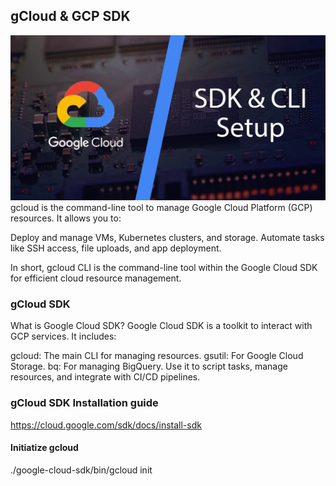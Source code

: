 ## gCloud & GCP SDK

![alt text](Images/CLI%20&%20SDK.png)
gcloud is the command-line tool to manage Google Cloud Platform (GCP) resources. It allows you to:

Deploy and manage VMs, Kubernetes clusters, and storage.
Automate tasks like SSH access, file uploads, and app deployment.

In short, gcloud CLI is the command-line tool within the Google Cloud SDK for efficient cloud resource management.

### gCloud SDK
What is Google Cloud SDK?
Google Cloud SDK is a toolkit to interact with GCP services. It includes:

gcloud: The main CLI for managing resources.
gsutil: For Google Cloud Storage.
bq: For managing BigQuery.
Use it to script tasks, manage resources, and integrate with CI/CD pipelines.

### gCloud SDK Installation guide
https://cloud.google.com/sdk/docs/install-sdk

#### Initiatize gcloud
./google-cloud-sdk/bin/gcloud init

